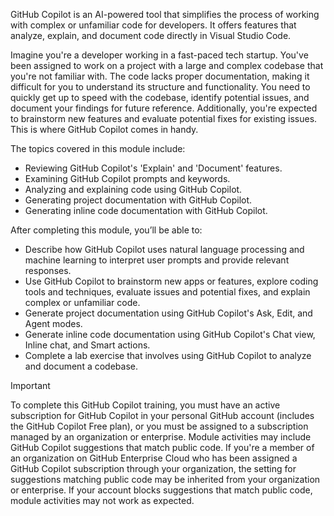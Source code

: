 GitHub Copilot is an AI-powered tool that simplifies the process of working with complex or unfamiliar code for developers. It offers features that analyze, explain, and document code directly in Visual Studio Code.

Imagine you're a developer working in a fast-paced tech startup. You've been assigned to work on a project with a large and complex codebase that you're not familiar with. The code lacks proper documentation, making it difficult for you to understand its structure and functionality. You need to quickly get up to speed with the codebase, identify potential issues, and document your findings for future reference. Additionally, you're expected to brainstorm new features and evaluate potential fixes for existing issues. This is where GitHub Copilot comes in handy.

The topics covered in this module include:

- Reviewing GitHub Copilot's 'Explain' and 'Document' features.
- Examining GitHub Copilot prompts and keywords.
- Analyzing and explaining code using GitHub Copilot.
- Generating project documentation with GitHub Copilot.
- Generating inline code documentation with GitHub Copilot.

After completing this module, you’ll be able to:

- Describe how GitHub Copilot uses natural language processing and machine learning to interpret user prompts and provide relevant responses.
- Use GitHub Copilot to brainstorm new apps or features, explore coding tools and techniques, evaluate issues and potential fixes, and explain complex or unfamiliar code.
- Generate project documentation using GitHub Copilot's Ask, Edit, and Agent modes.
- Generate inline code documentation using GitHub Copilot's Chat view, Inline chat, and Smart actions.
- Complete a lab exercise that involves using GitHub Copilot to analyze and document a codebase.

> [!IMPORTANT]
> To complete this GitHub Copilot training, you must have an active subscription for GitHub Copilot in your personal GitHub account (includes the GitHub Copilot Free plan), or you must be assigned to a subscription managed by an organization or enterprise. Module activities may include GitHub Copilot suggestions that match public code. If you're a member of an organization on GitHub Enterprise Cloud who has been assigned a GitHub Copilot subscription through your organization, the setting for suggestions matching public code may be inherited from your organization or enterprise. If your account blocks suggestions that match public code, module activities may not work as expected.
